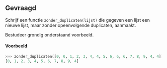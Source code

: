 ## Gevraagd

Schrijf een functie `zonder_duplicaten(lijst)` die gegeven een lijst een nieuwe lijst, maar zonder opeenvolgende duplicaten, aanmaakt.

Bestudeer grondig onderstaand voorbeeld.

#### Voorbeeld

```python
>>> zonder_duplicaten([0, 0, 1, 2, 3, 4, 4, 5, 6, 6, 6, 7, 8, 9, 4, 4])
[0, 1, 2, 3, 4, 5, 6, 7, 8, 9, 4]
```
